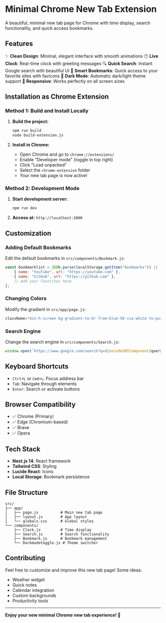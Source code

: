 # Minimal Chrome New Tab Extension

A beautiful, minimal new tab page for Chrome with time display, search functionality, and quick access bookmarks.

## Features

✨ **Clean Design**: Minimal, elegant interface with smooth animations
🕐 **Live Clock**: Real-time clock with greeting messages
🔍 **Quick Search**: Instant Google search with beautiful UI
🔖 **Smart Bookmarks**: Quick access to your favorite sites with favicons
🌙 **Dark Mode**: Automatic dark/light theme support
📱 **Responsive**: Works perfectly on all screen sizes

## Installation as Chrome Extension

### Method 1: Build and Install Locally

1. **Build the project:**
   ```bash
   npm run build
   node build-extension.js
   ```

2. **Install in Chrome:**
   - Open Chrome and go to `chrome://extensions/`
   - Enable "Developer mode" (toggle in top right)
   - Click "Load unpacked"
   - Select the `chrome-extension` folder
   - Your new tab page is now active!

### Method 2: Development Mode

1. **Start development server:**
   ```bash
   npm run dev
   ```

2. **Access at:** `http://localhost:3000`

## Customization

### Adding Default Bookmarks
Edit the default bookmarks in `src/components/Bookmark.js`:

```javascript
const bookmarklist = JSON.parse(localStorage.getItem("bookmarks")) || [
    { name: "YouTube", url: "https://youtube.com" },
    { name: "GitHub", url: "https://github.com" },
    // Add your favorites here
];
```

### Changing Colors
Modify the gradient in `src/app/page.js`:

```javascript
className="min-h-screen bg-gradient-to-br from-blue-50 via-white to-purple-50 dark:from-gray-900 dark:via-slate-900 dark:to-black"
```

### Search Engine
Change the search engine in `src/components/Search.js`:

```javascript
window.open(`https://www.google.com/search?q=${encodeURIComponent(query)}`, "_blank");
```

## Keyboard Shortcuts

- `Ctrl+L` or `Cmd+L`: Focus address bar
- `Tab`: Navigate through elements
- `Enter`: Search or activate buttons

## Browser Compatibility

- ✅ Chrome (Primary)
- ✅ Edge (Chromium-based)
- ✅ Brave
- ✅ Opera

## Tech Stack

- **Next.js 14**: React framework
- **Tailwind CSS**: Styling
- **Lucide React**: Icons
- **Local Storage**: Bookmark persistence

## File Structure

```
src/
├── app/
│   ├── page.js          # Main new tab page
│   ├── layout.js        # App layout
│   └── globals.css      # Global styles
└── components/
    ├── Clock.js         # Time display
    ├── Search.js        # Search functionality
    ├── Bookmark.js      # Bookmark management
    └── Darkmodetoggle.js # Theme switcher
```

## Contributing

Feel free to customize and improve this new tab page! Some ideas:

- Weather widget
- Quick notes
- Calendar integration
- Custom backgrounds
- Productivity tools

---

**Enjoy your new minimal Chrome new tab experience! 🚀**